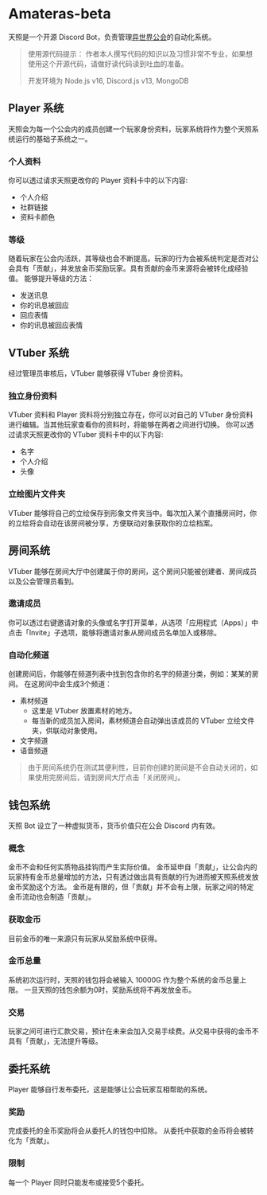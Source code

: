 # Amateras-beta
天照是一个开源 Discord Bot，负责管理[异世界公会](https://isekai.live)的自动化系统。

> 使用源代码提示：
> 作者本人撰写代码的知识以及习惯非常不专业，如果想使用这个开源代码，请做好读代码读到吐血的准备。
>
> 开发环境为 Node.js v16, Discord.js v13, MongoDB

## Player 系统
天照会为每一个公会内的成员创建一个玩家身份资料，玩家系统将作为整个天照系统运行的基础子系统之一。

### 个人资料
你可以透过请求天照更改你的 Player 资料卡中的以下内容:
- 个人介绍
- 社群链接
- 资料卡颜色

### 等级
随着玩家在公会内活跃，其等级也会不断提高。玩家的行为会被系统判定是否对公会具有「贡献」，并发放金币奖励玩家。具有贡献的金币来源将会被转化成经验值。
能够提升等级的方法：
- 发送讯息
- 你的讯息被回应
- 回应表情
- 你的讯息被回应表情

## VTuber 系统
经过管理员审核后，VTuber 能够获得 VTuber 身份资料。

### 独立身份资料
VTuber 资料和 Player 资料将分别独立存在，你可以对自己的 VTuber 身份资料进行编辑。当其他玩家查看你的资料时，将能够在两者之间进行切换。
你可以透过请求天照更改你的 VTuber 资料卡中的以下内容:
- 名字
- 个人介绍
- 头像

### 立绘图片文件夹
VTuber 能够将自己的立绘保存到形象文件夹当中。每次加入某个直播房间时，你的立绘将会自动在该房间被分享，方便联动对象获取你的立绘档案。

## 房间系统
VTuber 能够在房间大厅中创建属于你的房间，这个房间只能被创建者、房间成员以及公会管理员看到。

### 邀请成员
你可以透过右键邀请对象的头像或名字打开菜单，从选项「应用程式（Apps）」中点击「Invite」子选项，能够将邀请对象从房间成员名单加入或移除。

### 自动化频道
创建房间后，你能够在频道列表中找到包含你的名字的频道分类，例如：某某的房间。
在这房间中会生成3个频道：
- 素材频道
  - 这里是 VTuber 放置素材的地方。
  - 每当新的成员加入房间，素材频道会自动弹出该成员的 VTuber 立绘文件夹，供联动对象使用。
- 文字频道
- 语音频道

> 由于房间系统仍在测试其便利性，目前你创建的房间是不会自动关闭的，如果使用完房间后，请到房间大厅点击「关闭房间」。

## 钱包系统
天照 Bot 设立了一种虚拟货币，货币价值只在公会 Discord 内有效。

### 概念
金币不会和任何实质物品挂钩而产生实际价值。
金币延申自「贡献」，让公会内的玩家持有金币总量增加的方法，只有透过做出具有贡献的行为进而被天照系统发放金币奖励这个方法。
金币是有限的，但「贡献」并不会有上限，玩家之间的特定金币流动也会制造「贡献」。

### 获取金币
目前金币的唯一来源只有玩家从奖励系统中获得。

### 金币总量
系统初次运行时，天照的钱包将会被输入 10000G 作为整个系统的金币总量上限。
一旦天照的钱包余额为0时，奖励系统将不再发放金币。

### 交易
玩家之间可进行汇款交易，预计在未来会加入交易手续费。从交易中获得的金币不具有「贡献」，无法提升等级。

## 委托系统
Player 能够自行发布委托，这是能够让公会玩家互相帮助的系统。

### 奖励
完成委托的金币奖励将会从委托人的钱包中扣除。
从委托中获取的金币将会被转化为「贡献」。

### 限制
每一个 Player 同时只能发布或接受5个委托。

